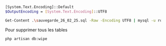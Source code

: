 
```bash
[System.Text.Encoding]::Default
$OutputEncoding = [System.Text.Encoding]::UTF8

Get-Content .\sauvegarde_26_02_25.sql -Raw -Encoding UTF8 | mysql -u root -p solicode_lms
```

Pour supprimer tous les tables 

````
php artisan db:wipe
````
